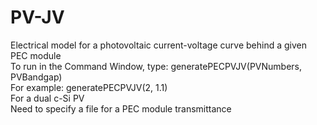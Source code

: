 # PV-JV
Electrical model for a photovoltaic current-voltage curve behind a given PEC module <br>
To run in the Command Window, type: generatePECPVJV(PVNumbers, PVBandgap) <br>
For example: generatePECPVJV(2, 1.1) <br>
For a dual c-Si PV <br>
Need to specify a file for a PEC module transmittance
